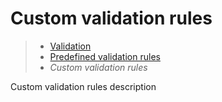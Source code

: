 # Custom validation rules

> * [Validation](/model-definitions/validation)
> * [Predefined validation rules](predefined)
> * _Custom validation rules_

Custom validation rules description
